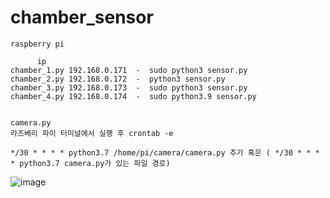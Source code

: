 # chamber_sensor
~~~~~~~~~~~~~~~~~~~~~~~~
raspberry pi  

      ip 
chamber_1.py 192.168.0.171  -  sudo python3 sensor.py
chamber_2.py 192.168.0.172  -  python3 sensor.py
chamber_3.py 192.168.0.173  -  sudo python3 sensor.py
chamber_4.py 192.168.0.174  -  sudo python3.9 sensor.py


camera.py 
라즈베리 파이 터미널에서 실행 후 crontab -e 

*/30 * * * * python3.7 /home/pi/camera/camera.py 추가 혹은 ( */30 * * * * python3.7 camera.py가 있는 파일 경로)

~~~~~~~~~~~~~~~~~~~~~~~~~~~~~~

![image](https://user-images.githubusercontent.com/100981830/214483837-b6024e96-0808-470b-8931-6b0f8f109ad2.png)



